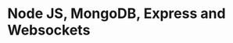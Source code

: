 <!--
 Copyright (c) 2022 Jorge de Jesus Perez Lopez
 
 This software is released under the MIT License.
 https://opensource.org/licenses/MIT
-->

# Node JS, MongoDB, Express and Websockets
